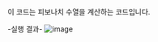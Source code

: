 이 코드는 피보나치 수열을 계산하는 코드입니다.

-실행 결과-
![image](https://github.com/user-attachments/assets/6869c457-4f89-45b3-962d-c0dd18a80d9b)
